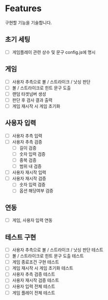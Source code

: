 # Features

구현할 기능을 기술합니다.

## 초기 세팅

- [ ] 게임플레이 관련 상수 및 문구 config.js에 명시

## 게임

- [ ] 사용자 추측으로 볼 / 스트라이크 / 낫싱 판단
- [ ] 볼 / 스트라이크로 힌트 문구 도출
- [ ] 랜덤 타겟넘버 생성
- [ ] 판단 후 검사 결과 출력
- [ ] 게임 재시작 시 게임 초기화

## 사용자 입력

- [ ] 사용자 추측 입력
- [ ] 사용자 추측 검증
  - [ ] 길이 검증
  - [ ] 숫자 입력 검증
  - [ ] 중복 검증
  - [ ] 범위 내 검증
- [ ] 사용자 재시작 입력
- [ ] 사용자 재시작 검증
  - [ ] 숫자 입력 검증
  - [ ] 옵션 해당여부 검증

## 연동

- [ ] 게임, 사용자 입력 연동

## 테스트 구현

- [ ] 사용자 추측으로 볼 / 스트라이크 / 낫싱 판단 테스트
- [ ] 볼 / 스트라이크로 힌트 문구 도출 테스트
- [ ] 게임 종료조건 구현 테스트
- [ ] 게임 재시작 시 게임 초기화 테스트
- [ ] 사용자 추측 검증 테스트
- [ ] 사용자 재시작 검증 테스트
- [ ] 사용자 입력 전체 테스트
- [ ] 게임 플레이 전체 테스트
